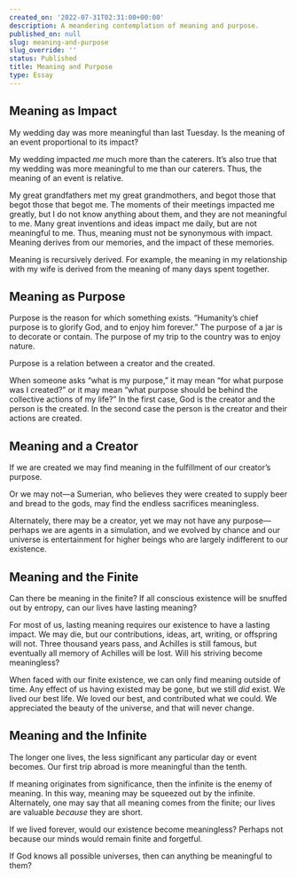 ```yaml
---
created_on: '2022-07-31T02:31:00+00:00'
description: A meandering contemplation of meaning and purpose.
published_on: null
slug: meaning-and-purpose
slug_override: ''
status: Published
title: Meaning and Purpose
type: Essay
---
```

## Meaning as Impact

My wedding day was more meaningful than last Tuesday. Is the meaning of an event proportional to its impact?

My wedding impacted *me* much more than the caterers. It’s also true that my wedding was more meaningful to me than our caterers. Thus, the meaning of an event is relative.

My great grandfathers met my great grandmothers, and begot those that begot those that begot me. The moments of their meetings impacted me greatly, but I do not know anything about them, and they are not meaningful to me. Many great inventions and ideas impact me daily, but are not meaningful to me. Thus, meaning must not be synonymous with impact. Meaning derives from our memories, and the impact of these memories.

Meaning is recursively derived. For example, the meaning in my relationship with my wife is derived from the meaning of many days spent together.

## Meaning as Purpose

Purpose is the reason for which something exists. “Humanity’s chief purpose is to glorify God, and to enjoy him forever.” The purpose of a jar is to decorate or contain. The purpose of my trip to the country was to enjoy nature.

Purpose is a relation between a creator and the created.

When someone asks “what is my purpose,” it may mean “for what purpose was I created?” or it may mean “what purpose should be behind the collective actions of my life?” In the first case, God is the creator and the person is the created. In the second case the person is the creator and their actions are created.

## Meaning and a Creator

If we are created we may find meaning in the fulfillment of our creator’s purpose.

Or we may not—a Sumerian, who believes they were created to supply beer and bread to the gods, may find the endless sacrifices meaningless.

Alternately, there may be a creator, yet we may not have any purpose—perhaps we are agents in a simulation, and we evolved by chance and our universe is entertainment for higher beings who are largely indifferent to our existence.

## Meaning and the Finite

Can there be meaning in the finite? If all conscious existence will be snuffed out by entropy, can our lives have lasting meaning?

For most of us, lasting meaning requires our existence to have a lasting impact. We may die, but our contributions, ideas, art, writing, or offspring will not. Three thousand years pass, and Achilles is still famous, but eventually all memory of Achilles will be lost. Will his striving become meaningless?

When faced with our finite existence, we can only find meaning outside of time. Any effect of us having existed may be gone, but we still *did* exist. We lived our best life. We loved our best, and contributed what we could. We appreciated the beauty of the universe, and that will never change.

## Meaning and the Infinite

The longer one lives, the less significant any particular day or event becomes. Our first trip abroad is more meaningful than the tenth.

If meaning originates from significance, then the infinite is the enemy of meaning. In this way, meaning may be squeezed out by the infinite. Alternately, one may say that all meaning comes from the finite; our lives are valuable *because* they are short.

If we lived forever, would our existence become meaningless? Perhaps not because our minds would remain finite and forgetful.

If God knows all possible universes, then can anything be meaningful to them?
